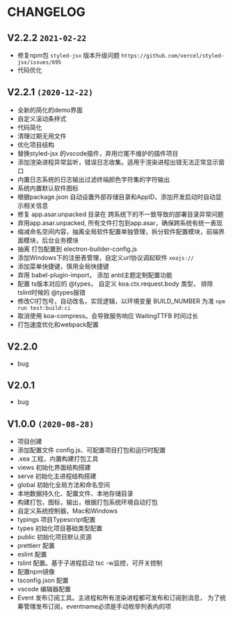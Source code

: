 # CHANGELOG

## V2.2.2 `2021-02-22`

- 修复npm包 `styled-jsx` 版本升级问题 `https://github.com/vercel/styled-jsx/issues/695`
- 代码优化

## V2.2.1 `(2020-12-22)`

- 全新的简化的demo界面
- 自定义滚动条样式
- 代码简化
- 清理过期无用文件
- 优化项目结构
- 替换styled-jsx 的vscode插件，弃用烂尾不维护的插件项目
- 添加渲染进程异常监听，错误日志收集。适用于渲染进程出错无法正常显示窗口
- 内置日志系统的日志输出过滤终端颜色字符集的字符输出
- 系统内置默认软件图标
- 根据package.json 自动设置外部存储目录和AppID，添加开发启动时自动显示相关信息
- 修复 app.asar.unpacked 目录在 跨系统下的不一致导致的部署目录异常问题
- 弃用app.asar.unpacked, 所有文件打包到app.asar，确保跨系统有统一表现
- 缩减命名空间内容，抽离全局软件配置单独管理，拆分软件配置模块，前端界面模块，后台业务模块
- 抽离 打包配置到 electron-builder-config.js
- 添加Windows下的注册表管理，自定义url协议调起软件 `xeajs://`
- 添加菜单快捷键，慎用全局快捷键
- 弃用 babel-plugin-import， 添加 antd主题定制配置功能
- 配置 ts版本对应的 @types， 自定义 koa.ctx.request.body 类型， 排除tslint时候的 @types报错
- 修改CI打包号，自动改名，实现逻辑，以环境变量 BUILD_NUMBER 为准 `npm run test:build:ci`
- 取消使用 koa-compress。会导致服务响应 WaitingTTFB 时间过长
- 打包速度优化和webpack配置

## V2.2.0

- bug

## V2.0.1

- bug

## V1.0.0 `(2020-08-28)`

- 项目创建
- 添加配置文件 config.js、可配置项目打包和运行时配置
- .xea 工程，内置构建打包工具
- views 初始化界面结构搭建
- serve 初始化主进程结构搭建
- global 初始化全局方法和命名空间
- 本地数据持久化、配置文件、本地存储目录
- 构建打包，图标，输出，根据打包系统环境自动打包
- 自定义系统控制器，Mac和Windows
- typings 项目Typescript配置
- types 初始化项目基础类型配置
- public 初始化项目默认资源
- prettierr 配置
- eslint 配置
- tslint 配置。基于子进程启动 tsc -w监控，可开关控制
- 配置npm镜像
- tsconfig.json 配置
- vscode 编辑器配置
- Event 发布订阅工具。主进程和所有渲染进程都可发布和订阅到消息， 为了统筹管理发布订阅，eventname必须是手动枚举列表内的项
